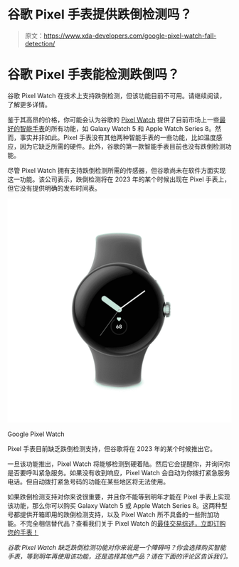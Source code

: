 # 谷歌 Pixel 手表提供跌倒检测吗？

> 原文：<https://www.xda-developers.com/google-pixel-watch-fall-detection/>

# 谷歌 Pixel 手表能检测跌倒吗？

谷歌 Pixel Watch 在技术上支持跌倒检测，但该功能目前不可用。请继续阅读，了解更多详情。

鉴于其高昂的价格，你可能会认为谷歌的 [Pixel Watch](https://www.xda-developers.com/google-pixel-watch-review/) 提供了目前市场上一些[最好的智能手表](https://www.xda-developers.com/best-smartwatches/)的所有功能，如 Galaxy Watch 5 和 Apple Watch Series 8。然而，事实并非如此。Pixel 手表没有其他两种智能手表的一些功能，比如温度感应，因为它缺乏所需的硬件。此外，谷歌的第一款智能手表目前也没有跌倒检测功能。

尽管 Pixel Watch 拥有支持跌倒检测所需的传感器，但谷歌尚未在软件方面实现这一功能。该公司表示，跌倒检测将在 2023 年的某个时候出现在 Pixel 手表上，但它没有提供明确的发布时间表。

 <picture>![The Pixel Watch currently lacks fall detection support, but Google will roll it out sometime in 2023.](img/2dc8744f8a12407fe35ead65cfeb6cfe.png)</picture> 

Google Pixel Watch

Pixel 手表目前缺乏跌倒检测支持，但谷歌将在 2023 年的某个时候推出它。

一旦该功能推出，Pixel Watch 将能够检测到硬着陆。然后它会提醒你，并询问你是否要呼叫紧急服务。如果没有收到响应，Pixel Watch 会自动为你拨打紧急服务电话。但自动拨打紧急号码的功能在某些地区将无法使用。

如果跌倒检测支持对你来说很重要，并且你不能等到明年才能在 Pixel 手表上实现该功能，那么你可以购买 Galaxy Watch 5 或 Apple Watch Series 8。这两种型号都提供开箱即用的跌倒检测支持，以及 Pixel Watch 所不具备的一些附加功能。不完全相信替代品？查看我们关于 Pixel Watch 的[最佳交易综述，立即订购您的手表！](https://www.xda-developers.com/best-google-pixel-watch-deals/)

*谷歌 Pixel Watch 缺乏跌倒检测功能对你来说是一个障碍吗？你会选择购买智能手表，等到明年再使用该功能，还是选择其他产品？请在下面的评论区告诉我们。*